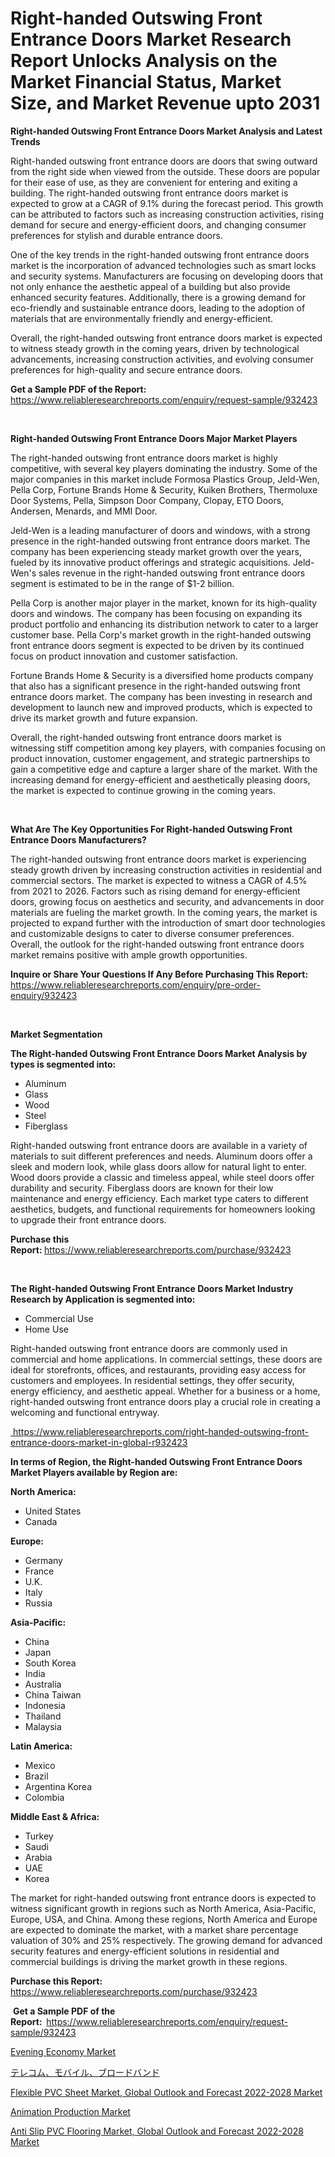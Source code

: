 <p><h1>Right-handed Outswing Front Entrance Doors Market Research Report Unlocks Analysis on the Market Financial Status, Market Size, and Market Revenue upto 2031</h1></p><p><strong>Right-handed Outswing Front Entrance Doors Market Analysis and Latest Trends</strong></p>
<p><p>Right-handed outswing front entrance doors are doors that swing outward from the right side when viewed from the outside. These doors are popular for their ease of use, as they are convenient for entering and exiting a building. The right-handed outswing front entrance doors market is expected to grow at a CAGR of 9.1% during the forecast period. This growth can be attributed to factors such as increasing construction activities, rising demand for secure and energy-efficient doors, and changing consumer preferences for stylish and durable entrance doors.</p><p>One of the key trends in the right-handed outswing front entrance doors market is the incorporation of advanced technologies such as smart locks and security systems. Manufacturers are focusing on developing doors that not only enhance the aesthetic appeal of a building but also provide enhanced security features. Additionally, there is a growing demand for eco-friendly and sustainable entrance doors, leading to the adoption of materials that are environmentally friendly and energy-efficient.</p><p>Overall, the right-handed outswing front entrance doors market is expected to witness steady growth in the coming years, driven by technological advancements, increasing construction activities, and evolving consumer preferences for high-quality and secure entrance doors.</p></p>
<p><strong>Get a Sample PDF of the Report:&nbsp;</strong> <a href="https://www.reliableresearchreports.com/enquiry/request-sample/932423">https://www.reliableresearchreports.com/enquiry/request-sample/932423</a></p>
<p>&nbsp;</p>
<p><strong>Right-handed Outswing Front Entrance Doors Major Market Players</strong></p>
<p><p>The right-handed outswing front entrance doors market is highly competitive, with several key players dominating the industry. Some of the major companies in this market include Formosa Plastics Group, Jeld-Wen, Pella Corp, Fortune Brands Home & Security, Kuiken Brothers, Thermoluxe Door Systems, Pella, Simpson Door Company, Clopay, ETO Doors, Andersen, Menards, and MMI Door.</p><p>Jeld-Wen is a leading manufacturer of doors and windows, with a strong presence in the right-handed outswing front entrance doors market. The company has been experiencing steady market growth over the years, fueled by its innovative product offerings and strategic acquisitions. Jeld-Wen's sales revenue in the right-handed outswing front entrance doors segment is estimated to be in the range of $1-2 billion.</p><p>Pella Corp is another major player in the market, known for its high-quality doors and windows. The company has been focusing on expanding its product portfolio and enhancing its distribution network to cater to a larger customer base. Pella Corp's market growth in the right-handed outswing front entrance doors segment is expected to be driven by its continued focus on product innovation and customer satisfaction.</p><p>Fortune Brands Home & Security is a diversified home products company that also has a significant presence in the right-handed outswing front entrance doors market. The company has been investing in research and development to launch new and improved products, which is expected to drive its market growth and future expansion.</p><p>Overall, the right-handed outswing front entrance doors market is witnessing stiff competition among key players, with companies focusing on product innovation, customer engagement, and strategic partnerships to gain a competitive edge and capture a larger share of the market. With the increasing demand for energy-efficient and aesthetically pleasing doors, the market is expected to continue growing in the coming years.</p></p>
<p>&nbsp;</p>
<p><strong>What Are The Key Opportunities For Right-handed Outswing Front Entrance Doors Manufacturers?</strong></p>
<p><p>The right-handed outswing front entrance doors market is experiencing steady growth driven by increasing construction activities in residential and commercial sectors. The market is expected to witness a CAGR of 4.5% from 2021 to 2026. Factors such as rising demand for energy-efficient doors, growing focus on aesthetics and security, and advancements in door materials are fueling the market growth. In the coming years, the market is projected to expand further with the introduction of smart door technologies and customizable designs to cater to diverse consumer preferences. Overall, the outlook for the right-handed outswing front entrance doors market remains positive with ample growth opportunities.</p></p>
<p><strong>Inquire or Share Your Questions If Any Before Purchasing This Report:</strong> <a href="https://www.reliableresearchreports.com/enquiry/pre-order-enquiry/932423">https://www.reliableresearchreports.com/enquiry/pre-order-enquiry/932423</a></p>
<p>&nbsp;</p>
<p><strong>Market Segmentation</strong></p>
<p><strong>The Right-handed Outswing Front Entrance Doors Market Analysis by types is segmented into:</strong></p>
<p><ul><li>Aluminum</li><li>Glass</li><li>Wood</li><li>Steel</li><li>Fiberglass</li></ul></p>
<p><p>Right-handed outswing front entrance doors are available in a variety of materials to suit different preferences and needs. Aluminum doors offer a sleek and modern look, while glass doors allow for natural light to enter. Wood doors provide a classic and timeless appeal, while steel doors offer durability and security. Fiberglass doors are known for their low maintenance and energy efficiency. Each market type caters to different aesthetics, budgets, and functional requirements for homeowners looking to upgrade their front entrance doors.</p></p>
<p><strong>Purchase this Report:&nbsp;</strong><a href="https://www.reliableresearchreports.com/purchase/932423">https://www.reliableresearchreports.com/purchase/932423</a></p>
<p>&nbsp;</p>
<p><strong>The Right-handed Outswing Front Entrance Doors Market Industry Research by Application is segmented into:</strong></p>
<p><ul><li>Commercial Use</li><li>Home Use</li></ul></p>
<p><p>Right-handed outswing front entrance doors are commonly used in commercial and home applications. In commercial settings, these doors are ideal for storefronts, offices, and restaurants, providing easy access for customers and employees. In residential settings, they offer security, energy efficiency, and aesthetic appeal. Whether for a business or a home, right-handed outswing front entrance doors play a crucial role in creating a welcoming and functional entryway.</p></p>
<p><a href="https://www.reliableresearchreports.com/right-handed-outswing-front-entrance-doors-market-in-global-r932423">&nbsp;https://www.reliableresearchreports.com/right-handed-outswing-front-entrance-doors-market-in-global-r932423</a></p>
<p><strong>In terms of Region, the Right-handed Outswing Front Entrance Doors Market Players available by Region are:</strong></p>
<p>
    <p> <strong> North America: </strong>
        <ul>
            <li>United States</li>
            <li>Canada</li>
        </ul>
        </p> 
    <p> <strong> Europe: </strong>
        <ul>
            <li>Germany</li>
            <li>France</li>
            <li>U.K.</li>
            <li>Italy</li>
            <li>Russia</li>
        </ul>
        </p> 
    <p> <strong> Asia-Pacific: </strong>
        <ul>
            <li>China</li>
            <li>Japan</li>
            <li>South Korea</li>
            <li>India</li>
            <li>Australia</li>
            <li>China Taiwan</li>
            <li>Indonesia</li>
            <li>Thailand</li>
            <li>Malaysia</li>
        </ul>
        </p> 
    <p> <strong> Latin America: </strong>
        <ul>
            <li>Mexico</li>
            <li>Brazil</li>
            <li>Argentina Korea</li>
            <li>Colombia</li>
        </ul>
        </p> 
    <p> <strong> Middle East & Africa: </strong>
        <ul>
            <li>Turkey</li>
            <li>Saudi</li>
            <li>Arabia</li>
            <li>UAE</li>
            <li>Korea</li>
        </ul>
    </p>
    </p>
<p><p>The market for right-handed outswing front entrance doors is expected to witness significant growth in regions such as North America, Asia-Pacific, Europe, USA, and China. Among these regions, North America and Europe are expected to dominate the market, with a market share percentage valuation of 30% and 25% respectively. The growing demand for advanced security features and energy-efficient solutions in residential and commercial buildings is driving the market growth in these regions.</p></p>
<p><strong>Purchase this Report: </strong><a href="https://www.reliableresearchreports.com/purchase/932423">https://www.reliableresearchreports.com/purchase/932423</a></p>
<p>&nbsp;<strong>Get a Sample PDF of the Report:&nbsp;&nbsp;</strong><a href="https://www.reliableresearchreports.com/enquiry/request-sample/932423">https://www.reliableresearchreports.com/enquiry/request-sample/932423</a></p>
<p><strong></strong></p>
<p><p><a href="https://medium.com/@joanne.alsop6545/evening-economy-market-forecasts-market-trends-and-impact-analysis-2024-2031-52435b48e4f2">Evening Economy Market</a></p><p><a href="https://medium.com/@harperhe4e26/%E9%80%9A%E4%BF%A1-%E3%83%A2%E3%83%90%E3%82%A4%E3%83%AB%E3%81%8A%E3%82%88%E3%81%B3%E3%83%96%E3%83%AD%E3%83%BC%E3%83%89%E3%83%90%E3%83%B3%E3%83%89%E5%B8%82%E5%A0%B4%E3%81%AE%E8%A6%8F%E6%A8%A1%E3%81%A8%E3%82%B7%E3%82%A7%E3%82%A2%E5%88%86%E6%9E%90-%E6%88%90%E9%95%B7%E5%8B%95%E5%90%91%E3%81%A8%E4%BA%88%E6%B8%AC-2024%E5%B9%B4-2031%E5%B9%B4-1162d90958fc">テレコム、モバイル、ブロードバンド</a></p><p><a href="https://issuu.com/reportprime-2/docs/flexible-pvc-sheet-market-global-ou_3e25ebc2b35fdf">Flexible PVC Sheet Market, Global Outlook and Forecast 2022-2028 Market</a></p><p><a href="https://medium.com/@sam.gray5456/insights-into-the-animation-production-industry-market-financial-status-market-size-and-revenue-55b7b66ec469">Animation Production Market</a></p><p><a href="https://issuu.com/reportprime-2/docs/anti-slip-pvc-flooring-market-globa_4d375fdd0e9bbe">Anti Slip PVC Flooring Market, Global Outlook and Forecast 2022-2028 Market</a></p></p>